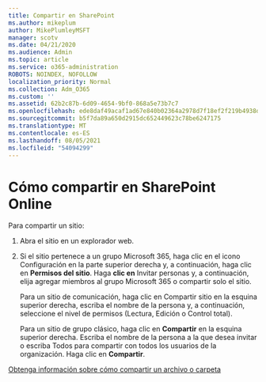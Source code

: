```yaml
---
title: Compartir en SharePoint
ms.author: mikeplum
author: MikePlumleyMSFT
manager: scotv
ms.date: 04/21/2020
ms.audience: Admin
ms.topic: article
ms.service: o365-administration
ROBOTS: NOINDEX, NOFOLLOW
localization_priority: Normal
ms.collection: Adm_O365
ms.custom: ''
ms.assetid: 62b2c87b-6d09-4654-9bf0-868a5e73b7c7
ms.openlocfilehash: ede8daf49acaf1ad67e840b02364a2978d7f18ef2f219b4938dd14d0ca7e231c
ms.sourcegitcommit: b5f7da89a650d2915dc652449623c78be6247175
ms.translationtype: MT
ms.contentlocale: es-ES
ms.lasthandoff: 08/05/2021
ms.locfileid: "54094299"
---
```

# <a name="how-to-share-in-sharepoint-online"></a>Cómo compartir en SharePoint Online

Para compartir un sitio:
  
1. Abra el sitio en un explorador web.
    
2. Si el sitio pertenece a un grupo Microsoft 365, haga clic en el icono Configuración en la parte superior derecha y, a continuación, haga clic en **Permisos del sitio**. Haga **clic en** Invitar personas y, a continuación, elija agregar miembros al grupo Microsoft 365 o compartir solo el sitio. 
    
    Para un sitio  de comunicación, haga clic en Compartir sitio en la esquina superior derecha, escriba el nombre de la persona y, a continuación, seleccione el nivel de permisos (Lectura, Edición o Control total). 
    
    Para un sitio de grupo clásico, haga clic en **Compartir** en la esquina superior derecha. Escriba el nombre de la persona a la que desea invitar o escriba Todos para compartir con todos los usuarios de la organización. Haga clic en **Compartir**.
    
[Obtenga información sobre cómo compartir un archivo o carpeta](https://go.microsoft.com/fwlink/?linkid=511430)
  

